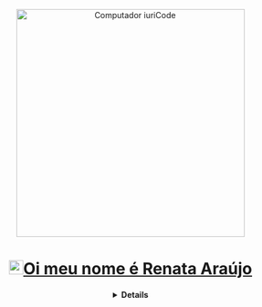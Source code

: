<p align="center">
<a href="https://github.com/renatak12">
    <img
         align="center"
         src="https://raw.githubusercontent.com/MicaelliMedeiros/micaellimedeiros/master/image/computer-illustration.png" min-width="400px" max-width="400px" width="400px" align="center" alt="Computador iuriCode"
 </a>
</p>
    
<h1 align="center"><img src="https://media.giphy.com/media/hvRJCLFzcasrR4ia7z/giphy.gif" width="25px">Oi meu nome é Renata Araújo</h1></img>
<h4 align="center">
<details>
<summary>Mais...</summary>
  
<h2 align="left">Linguagens e Tecnologias</h2> 
  <p align="center">
   <a href="https://developer.mozilla.org/pt-BR/docs/Web/HTML">
      <img src="https://cdn.jsdelivr.net/gh/devicons/devicon/icons/html5/html5-plain.svg" alt="html5" width="40" height="40"/>
   </a>
   <a href="https://developer.mozilla.org/pt-BR/docs/Web/CSS">
      <img src="https://cdn.jsdelivr.net/gh/devicons/devicon/icons/css3/css3-plain.svg" alt="css3" width="40" height="40"/>
   </a>
   <a href="https://developer.mozilla.org/en-US/docs/Web/JavaScript">
      <img src="https://cdn.jsdelivr.net/gh/devicons/devicon/icons/javascript/javascript-original.svg" alt="javascript" width="40" height="40"/>
   </a>
   <a href="https://nextjs.org/">
      <img src="https://cdn.jsdelivr.net/gh/devicons/devicon/icons/nextjs/nextjs-line.svg" alt="nextjs" width="40" height="40"/>
   </a>
   <a href="https://nodejs.org">
      <img src="https://cdn.jsdelivr.net/gh/devicons/devicon/icons/nodejs/nodejs-original.svg" alt="nodejs" width="40" height="40"/>
   </a>
</p>
  
<h2 align="left">Ferramentas</h2>
  <p align="center">
   <a href="https://code.visualstudio.com/">
      <img src="https://cdn.jsdelivr.net/gh/devicons/devicon/icons/vscode/vscode-original.svg" alt="vscode" width="40" height="40"/>
   </a>
  </p>
  
<h2 align="left">Atividade</h2>
<p align="center">
  <a href="https://github.com/renatak12">
    <img
      align="center"
      height="150em"
      src="https://github-readme-stats.vercel.app/api?username=renatak12&show_icons=true&include_all_commits=true&count_private=true&theme=tokyonight"
    />
  </a>
  <a href="https://github.com/renatak12">
    <img
      align="center"
      height="150em"
      src="https://github-readme-stats.vercel.app/api/top-langs/?username=renatak12&show_icons=true&include_all_commits=true&count_private=true&layout=compact&theme=tokyonight"
    />
  </a>
</p>

<p align="center">
  <a href="https://github.com/renatak12">
    <img
      align="center"
      src="https://github-profile-trophy.vercel.app/?username=renatak12&theme=onedark&no-frame=true&row=1&&margin-w=20&no-bg=true"
    />
  </a>
</a>
</p>


<h2 align="left">Contato</h2>

<p align="center">
  <a href="https://instagram.com/renatakaraujo_">
    <img
      align="center"
      src="https://img.shields.io/badge/Instagram-1C1C1C?style=for-the-badge&logo=instagram&logoColor=00FFFF"
    />
  </a>
  <a href="https://github.com/renatak12">
    <img
         align="center"
         src="https://img.shields.io/badge/Gmail-1C1C1C?style=for-the-badge&logo=gmail&logoColor=00FFFF"
  </a>
</p>
<h2 align="center">@renatak12</h2>
</details>
